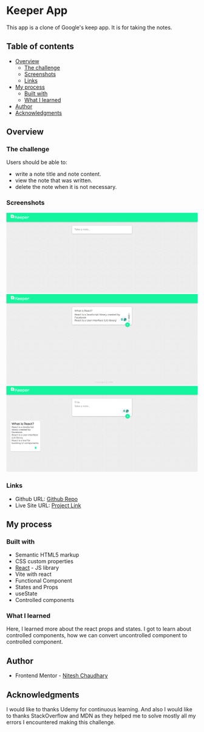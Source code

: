 # Keeper App

This app is a clone of Google's keep app. It is for taking the notes.

## Table of contents

- [Overview](#overview)
  - [The challenge](#the-challenge)
  - [Screenshots](#screenshot)
  - [Links](#links)
- [My process](#my-process)
  - [Built with](#built-with)
  - [What I learned](#what-i-learned)
- [Author](#author)
- [Acknowledgments](#acknowledgments)

## Overview

### The challenge

Users should be able to:

- write a note title and note content.
- view the note that was written.
- delete the note when it is not necessary.

### Screenshots

![Screenshot of Keeper Home page](./public/Home%20page.PNG)
![Screenshot of writing a note](./public/Writing%20a%20note.PNG)
![Screenshot of a note display on the board](./public/A%20note%20display%20on%20the%20board.PNG)

### Links

- Github URL: [Github Repo]()
- Live Site URL: [Project Link]()

## My process

### Built with

- Semantic HTML5 markup
- CSS custom properties
- [React](https://reactjs.org/) - JS library
- Vite with react
- Functional Component
- States and Props
- useState
- Controlled components

### What I learned

Here, I learned more about the react props and states. I got to learn about controlled components, how we can convert uncontrolled component to controlled component.

## Author

- Frontend Mentor - [Nitesh Chaudhary](https://www.frontendmentor.io/profile/Nitesh-bit)

## Acknowledgments

I would like to thanks Udemy for continuous learning. And also I would like to thanks StackOverflow and MDN as they helped me to solve mostly all my errors I encountered making this challenge.
